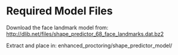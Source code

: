# Required Model Files
Download the face landmark model from: http://dlib.net/files/shape_predictor_68_face_landmarks.dat.bz2

Extract and place in: enhanced_proctoring/shape_predictor_model/
